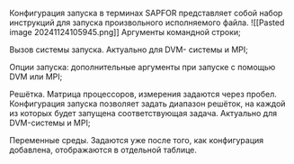 Конфигурация запуска в терминах SAPFOR представляет собой набор инструкций для запуска произвольного исполняемого файла. 
![[Pasted image 20241124105945.png]]
Аргументы командной строки; 

Вызов системы запуска. Актуально для DVM- системы и MPI; 

Опции запуска: дополнительные аргументы при запуске с помощью DVM или MPI; 

Решётка. Матрица процессоров, измерения задаются через пробел. Конфигурация запуска позволяет задать диапазон решёток, на каждой из которых будет запущена соответствующая задача. Актуально для DVM-системы и MPI; 

Переменные среды. Задаются уже после того, как конфигурация добавлена, отображаются в отдельной таблице.

